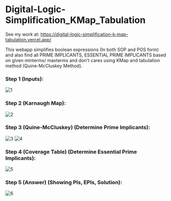 # Digital-Logic-Simplification_KMap_Tabulation

See my work at: https://digital-logic-simplification-k-map-tabulation.vercel.app/ <br />

This webapp simplifies boolean expressions (In both SOP and POS form) and also find all PRIME IMPLICANTS, ESSENTIAL PRIME IMPLICANTS based on given minterms/ maxterms and don't cares
using KMap and tabulation method (Quine-McCluskey Method). <br />

### Step 1 (Inputs):


![1](https://user-images.githubusercontent.com/60782190/138278581-4f8c343f-cda5-4bf6-b3b5-b4cdffdd86dd.png)

### Step 2 (Karnaugh Map):

![2](https://user-images.githubusercontent.com/60782190/138278663-e760885a-98e1-49fa-9b2c-b935ebdbf315.png)

### Step 3 (Quine-McCluskey) (Determine Prime Implicants):

![3](https://user-images.githubusercontent.com/60782190/138278843-654b7c12-f233-43be-9c87-2737a3e73e74.png)
![4](https://user-images.githubusercontent.com/60782190/138278989-3a2a141e-48b5-4771-96e8-3f1cfe70c5b8.png)

### Step 4 (Coverage Table) (Determine Essential Prime Implicants):


![5](https://user-images.githubusercontent.com/60782190/138279045-02224e1d-49d9-411d-9d7e-cbdd79ad43b7.png)


### Step 5 (Answer) (Showing PIs, EPIs, Solution):

![6](https://user-images.githubusercontent.com/60782190/138279201-6c50f481-8be7-49c7-ba22-178bf474bc39.png)

